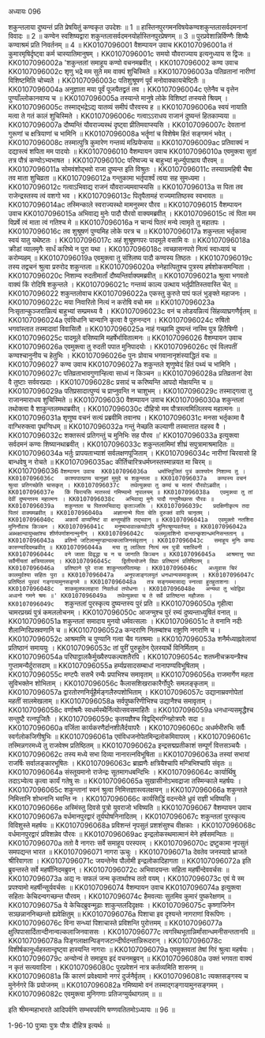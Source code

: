 अध्यायः 096

शकुन्तलाया दुष्यन्तं प्रति प्रेषयितुं कण्वकृत उपदेशः ॥ 1 ॥ हास्तिनपुरगमनविषयेकण्वशकुन्तलासर्वदमनानां विवादः ॥ 2 ॥ कण्वेन स्वशिष्यद्वारा शकुन्तलासर्वदमनयोर्हास्तिनपुरप्रेषणम् ॥ 3 ॥ पुरप्रवेशान्निर्विण्णैः शिष्यैः कण्वाश्रमं प्रति निवर्तनम् ॥ 4 ॥
KK0107096001	वैशम्पायन उवाच 
KK0107096001a	तं कुमारमृषिर्दृष्ट्वा कर्म चास्यातिमानुषम् ।
KK0107096001c	समयो यौवराज्याय इत्यनुध्याय स द्विजः ॥
KK0107096002a	'शकुन्तलां समाहूय कण्वो वचनमब्रवीत् ।
KK0107096002	कण्व उवाच 
KK0107096002c	शृणु भद्रे मम सुते मम वाक्यं शुचिस्मिते ॥
KK0107096003a	पतिव्रतानां नारीणां विशिष्टमिति चोच्यते ।
KK0107096003c	पतिशुश्रूषणं पूर्वं मनोवाक्कायचेष्टितैः ॥
KK0107096004a	अनुज्ञाता मया पूर्वं पूजयैतद्व्रतं तव ।
KK0107096004c	एतेनैव च वृत्तेन पुण्याँल्लोकानवाप्य च ॥
KK0107096005a	तस्यान्ते मानुषे लोके विशिष्टां तप्स्यसे श्रियम् ।
KK0107096005c	तस्माद्भद्रेऽद्य यातव्यं समीपं पौरवस्य ह ॥
KK0107096006a	स्वयं नायाति मत्वा ते गतं कालं शुचिस्मिते ।
KK0107096006c	गत्वाऽऽराधय राजानं दुष्यन्तं हितकाम्यया ॥
KK0107096007a	दौष्यन्तिं यौवराज्यस्थं दृष्ट्वा प्रीतिमवाप्स्यसि ।
KK0107096007c	देवतानां गुरूणां च क्षत्रियाणां च भामिनि ॥
KK0107096008a	भर्तॄणां च विशेषेम हितं सङ्गमनं भवेत् ।
KK0107096008c	तस्मात्पुत्रि कुमारेण गन्तव्यं मत्प्रियेप्सया ॥
KK0107096009ac	प्रतिवाक्यं न दद्यास्त्वं शपिता मम पादयोः ॥
KK0107096010	वैशम्पायन उवाच 
KK0107096010a	एवमुक्त्वा सुतां तत्र पौत्रं कण्वोऽभ्यभाषत ।
KK0107096010c	परिष्वज्य च बाहुभ्यां मूर्ध्न्युपाघ्राय पौरवम् ॥
KK0107096011a	सोमवंशोद्भवो राजा दुष्यन्त इति विश्रुतः ।
KK0107096011c	तस्याग्रमहिषी चैषा तव माता शुचिव्रता ॥
KK0107096012a	गन्तुकामा भर्तृपार्श्वं त्वया सह सुमध्यमा ।
KK0107096012c	गत्वाऽभिवाद्य राजनं यौवराज्यमवाप्स्यसि ॥
KK0107096013a	स पिता तव राजेन्द्रस्तस्य त्वं वशगो भव ।
KK0107096013c	पितृपैतामहं राज्यमातिष्ठस्व स्वभावतः ॥
KK0107096014ac	तस्मिन्काले स्वराज्यस्थो मामनुस्मर पौरव ॥
KK0107096015	वैशम्पायन उवाच 
KK0107096015a	अभिवाद्य मुनेः पादौ पौरवो वाक्यमब्रवीत् ।
KK0107096015c	त्वं पिता मम विप्रर्षे त्वं माता त्वं गतिश्च मे ॥
KK0107096016a	न चान्यं पितरं मन्ये त्वामृते तु महातपः ।
KK0107096016c	तव शुश्रूषणं पुण्यमिह लोके परत्र च ॥
KK0107096017a	शकुन्तला भर्तृकामा स्वयं यातु यथेष्टतः ।
KK0107096017c	अहं शुश्रूषणपरः पादमूले वसामि वः ॥
KK0107096018a	क्रीडां व्यालमृगैः सार्धं करिष्ये न पुरा यथा ।
KK0107096018c	त्वच्छासनपरो नित्यं स्वाध्यायं च करोम्यहम् ॥
KK0107096019a	एवमुक्त्वा तु संश्लिष्य पादौ कण्वस्य तिष्ठतः ।
KK0107096019c	तस्य तद्वचनं श्रुत्वा प्ररुरोद शकुन्तला ॥
KK0107096020a	स्नेहात्पितुश्च पुत्रस्य हर्षशोकसमन्विता ।
KK0107096020c	निशाम्य रुदतीमार्तां दौष्यन्तिर्वाक्यमब्रवीत् ॥
KK0107096021a	श्रुत्वा भगवतो वाक्यं किं रोदिषि शकुन्तले ।
KK0107096021c	गन्तव्यं काल्य उत्थाय भर्तृप्रीतिस्तवास्ति चेत् ॥
KK0107096022	शकुन्तलोवाच 
KK0107096022a	एकस्तु कुरुते पापं फलं भुङ्क्ते महाजनः ।
KK0107096022c	मया निवारितो नित्यं न करोषि वचो मम ॥
KK0107096023a	निःसृतान्कुञ्जरान्नित्यं बाहुभ्यां सम्प्रमथ्य वै ।
KK0107096023c	वनं च लोडयन्नित्यं सिंहव्याघ्रगणैर्वृतम् ॥
KK0107096024a	एवंविधानि चान्यानि कृत्वा वै पुरुनन्दन ।
KK0107096024c	रुषितो भगवांस्तात तस्मादावां विवासितौ ॥
KK0107096025a	नाहं गच्छामि दुष्यन्तं नास्मि पुत्र हितैषिणी ।
KK0107096025c	पादमूले वसिष्यामि महर्षेर्भावितात्मनः ॥
KK0107096026	वैशम्पायन उवाच 
KK0107096026a	एवमुक्त्वा तु रुदती पपात मुनिपादयोः ।
KK0107096026c	एवं विलपतीं कण्वश्चानुनीय च हेतुभिः ।
KK0107096026e	पुनः प्रोवाच भगवानानृशंस्याद्धितं वचः ॥
KK0107096027	कण्व उवाच 
KK0107096027a	शकुन्तले शृणुष्वेदं हितं पथ्यं च भामिनि ।
KK0107096027c	पतिव्रताभावगुणान्हित्वा साध्यं न किञ्चन ॥
KK0107096028a	प्रतिव्रतानां देवा वै तुष्टाः सर्ववरप्रदाः ।
KK0107096028c	प्रसादं च करिष्यन्ति आपदो मोक्षयन्ति च ॥
KK0107096029a	पतिप्रसादात्पुण्यं च प्राप्नुवन्ति न चाशुभम् ।
KK0107096029c	तस्माद्गत्वा तु राजानमाराधय शुचिस्मिते ॥
KK0107096030	वैशम्पायन उवाच 
KK0107096030a	शकुन्तलां तथोक्त्वा वै शाकुन्तलमथाब्रवीत् ।
KK0107096030c	दौहित्रो मम पौत्रस्त्वमिलिलस्य महात्मनः ॥
KK0107096031a	शृणुष्व वचनं सत्यं प्रब्रवीमि तवानघ ।
KK0107096031c	मनसा भर्तृकामा वै वाग्भिरुक्त्वा पृथग्विधम् ॥
KK0107096032a	गन्तुं नेच्छति कल्याणी तस्मात्तात वहस्व वै ।
KK0107096032c	शक्तस्त्वं प्रतिगन्तुं च मुनिभिः सह पौरव ॥'
KK0107096033a	इत्युक्त्वा सर्वदमनं कण्वः शिष्यानथाब्रवीत् ।
KK0107096033c	शकुन्तलामिमां शीघ्रं सपुत्रामाश्रमादितः ॥
KK0107096034a	भर्तुः प्रापयताभ्याशं सर्वलक्षणपूजिताम् ।
KK0107096034c	नारीणां चिरवासो हि बान्धवेषु न रोचते ॥
KK0107096035ac	कीर्तिचारित्रधर्मघ्नस्तस्मान्नयत मा चिरम् ॥
KK0107096036	`वैशम्पायन उवाच 
KK0107096036a	धर्माभिपूजितं पुत्रं काश्यपेन निशाम्य तु ।
KK0107096036c	काश्यपात्प्राप्य चानुज्ञां मुमुदे च शकुन्तला ॥
KK0107096037a	कण्वस्य वचनं श्रुत्वा प्रतिगच्छेति चासकृत् ।
KK0107096037c	तथेत्युक्त्वा तु कण्वं च मातरं पौरवोऽब्रवीत् ।
KK0107096037e	किं चिरायसि मातस्त्वं गमिष्यामो नृपालयम् ॥
KK0107096038a	एवमुक्त्वा तु तां देवीं दुष्यन्तस्य महात्मनः ।
KK0107096038c	अभिवाद्य मुनेः पादौ गन्तुमैच्छत्स पौरवः ॥
KK0107096039a	शकुन्तला च पितरमभिवाद्य कृताञ्जलिः ।
KK0107096039c	प्रदक्षिणीकृत्य तदा पितरं वाक्यमब्रवीत् ॥
KK0107096040a	अज्ञानान्मे पिता चेति दुरुक्तं वापि चानृतम् ।
KK0107096040c	अकार्यं वाप्यनिष्टं वा क्षन्तुमर्हति तद्भवान् ॥
KK0107096041a	एवमुक्तो नतशिरा मुनिर्नोवाच किञ्चन ।
KK0107096041c	मनुष्यभावात्कण्वोऽपि मुनिरश्रूण्यवर्तयत् ॥
KK0107096042a	अब्भक्षान्वायुभक्षांश्च शीर्णपर्णाशनान्मुनीन् ।
KK0107096042c	फलमूलाशिनो दान्तान्कृशान्धमनिसन्ततान् ॥
KK0107096043a	व्रतिनो जटिलान्मुण्डान्वल्कलाजिनसंवृतान् ।
KK0107096043c	समाहूय मुनिः कण्वः कारुण्यादिदमब्रवीत् ॥
KK0107096044a	मया तु लालिता नित्यं मम पुत्री यशस्विनी ।
KK0107096044c	वने जाता विवृद्धा च न च जानाति किञ्चन ॥
KK0107096045a	आश्रमात्तु पथा सर्वैर्नीयतां क्षत्रियालयम् ।
KK0107096045c	द्वितीययोजने विप्राः प्रतिष्ठानं प्रतिष्ठितम् ॥
KK0107096046a	प्रतिष्ठाने पुरे राजा शाकुन्तलपितामहः ।
KK0107096046c	अध्युवास चिरं कालमुर्वश्या सहितः पुरा ॥
KK0107096047a	अनूपजाङ्गलयुतं धनधान्यसमाकुलम् ।
KK0107096047c	प्रतिष्ठितं पुरवरं गङ्गायामुनसङ्गमे ॥
KK0107096048a	तत्र सङ्गममासाद्य स्नात्वा हुतहुताशनाः ।
KK0107096048c	शाकमूलफलाहारा निवर्तध्वं तपोधनाः ।
KK0107096048e	अन्यथा तु भवेद्विप्रा अध्वनो गमने श्रमः ॥'
KK0107096049a	तथेत्युक्त्वा च ते सर्वे प्रातिष्ठन्त महौजसः ।
KK0107096049c	`शकुन्तलां पुरस्कृत्य दुष्यन्तस्य पुरं प्रति ॥
KK0107096050a	गृहीत्वा चामरप्रख्यं पुत्रं कमललोचनम् ।
KK0107096050c	आजग्मुश्च पुरं रम्यं दुष्यन्ताध्युषितं वनात् ॥
KK0107096051a	शकुन्तलां समादाय मुनयो धर्मवत्सलाः ।
KK0107096051c	ते वनानि नदीः शैलान्गिरिप्रस्रवणानि च ॥
KK0107096052a	कन्दराणि नितम्बांश्च राष्ट्राणि नगराणि च ।
KK0107096052c	आश्रमाणि च पुण्यानि गत्वा चैव गतश्रमाः ॥
KK0107096053a	शनैर्मध्याह्नवेलायां प्रतिष्ठानं समाययुः ।
KK0107096053c	तां पुरीं पुरुहूतेन ऐलस्यार्थे विनिर्मिताम् ॥
KK0107096054a	परिघाट्टालकैर्मुख्यैरुपकल्पशतैरपि ।
KK0107096054c	शतघ्नीचक्रयन्त्रैश्च गुप्तामन्यैर्दुरासदाम् ॥
KK0107096055a	हर्म्यप्रसादसम्बाधां नानापण्यविभूषिताम् ।
KK0107096055c	मण्टपैः ससभै रम्यैः प्रपाभिश्च समावृताम् ॥
KK0107096056a	राजमार्गेण महता सुविभक्तेन शोभिताम् ।
KK0107096056c	कैलासशिखराकारैर्गोपुरैः समलङ्कृताम् ॥
KK0107096057a	द्वारतोरणनिर्यूहैर्मङ्गलैरुपशोभिताम् ।
KK0107096057c	उद्यानाम्रवणोपेतां महतीं सालमेखलाम् ॥
KK0107096058a	सर्वपुष्करिणीभिश्च उद्यानैश्च समावृताम् ।
KK0107096058c	वर्णाश्रमैः स्वधर्मस्थैर्नित्योत्सवसमाहितैः ॥
KK0107096059a	धनधान्यसमृद्धैश्च सन्तुष्टै रत्नपूजितैः ।
KK0107096059c	कृतयज्ञैश्च विद्वद्भिरग्निहोत्रपरैः सदा ॥
KK0107096060a	वर्जिता कार्यकरणैर्दानशीलैर्दयापरैः ।
KK0107096060c	अधर्मभीरुभिः सर्वैः स्वर्गलोकजिगीषुभिः ॥
KK0107096061a	एवंविधजनोपेतमिन्द्रलोकमिवापरम् ।
KK0107096061c	तस्मिन्नगरमध्ये तु राजवेश्म प्रतिष्ठितम् ॥
KK0107096062a	इन्द्रसद्मप्रतीकाशं सम्पूर्णं वित्तसञ्चयैः ।
KK0107096062c	तस्य मध्ये सभा दिव्या नानारत्नविभूषिता ॥
KK0107096063a	तस्यां सभायां राजर्षिः सर्वालङ्कारभूषितः ।
KK0107096063c	ब्राह्मणैः क्षत्रियैश्चापि मन्त्रिभिश्चापि संवृतः ॥
KK0107096064a	संस्तूयमानो राजेन्द्रः सूतमागधबन्दिभिः ।
KK0107096064c	कार्यार्थिषु तदाऽभ्येत्य कृत्वा कार्यं गतेषु सः ॥
KK0107096065a	सुखासीनोऽभवद्राजा तस्मिन्काले महर्षयः ।
KK0107096065c	शकुन्तानां स्वनं श्रुत्वा निमित्तज्ञास्त्वलक्षयन् ॥
KK0107096066a	शकुन्तले निमित्तानि शोभनानि भवन्ति नः ।
KK0107096066c	कार्यसिद्धिं वदन्त्येते ध्रुवं राज्ञी भविष्यसि ।
KK0107096066e	अस्मिंस्तु दिवसे पुत्रो युवराजो भविष्यति ॥
KK0107096067	वैशम्पायन उवाच 
KK0107096067a	वर्धमानपुरद्वारं तूर्यघोषनिनादितम् ।
KK0107096067c	शकुन्तलां पुरस्कृत्य विविशुस्ते महर्षयः ॥
KK0107096068a	प्रविशन्तं नृपसुतं प्रशशंसुश्च वीक्षकाः ।
KK0107096068c	वर्धमानपुरद्वारं प्रविशन्नेव पौरवः ॥
KK0107096069ac	इन्द्रलोकस्थमात्मानं मेने हर्षसमन्वितः ॥
KK0107096070a	ततो वै नागराः सर्वे समाहूय परस्परम् ।
KK0107096070c	द्रष्टुकामा नृपसुतं समपद्यन्त भारत ॥
KK0107096071	नागरा ऊचुः ।
KK0107096071a	देवतेव जनस्याग्रे भ्राजते श्रीरिवागता ।
KK0107096071c	जयन्तेनेव पौलोमी इन्द्रलोकादिहागता ॥
KK0107096072a	इति ब्रुवन्तस्ते सर्वे महर्षीनिदमब्रुवन् ।
KK0107096072c	अभिवादयन्तः सहिता महर्षीन्देववर्चसः ॥
KK0107096073a	अद्य नः सफलं जन्म कृतार्थाश्च ततो वयम् ।
KK0107096073c	एवं ये स्म प्रपश्यामो महर्षीन्सूर्यवर्चसः ॥
KK0107096074	वैशम्पायन उवाच 
KK0107096074a	इत्युक्त्वा सहिताः केचिदन्वगच्छन्त पौरवम् ।
KK0107096074c	हैमवत्याः सुतमिव कुमारं पुष्करेक्षणम् ॥
KK0107096075a	ये केचिदब्रुवन्मूढाः शाकुन्तलदिदृक्षवः ।
KK0107096075c	कृष्णाजिनेन सञ्छन्नाननिच्छन्तो ह्यवेक्षितुम् ॥
KK0107096076a	पिशाचा इव दृश्यन्ते नागराणां विरूपिणः ।
KK0107096076c	विना सन्ध्यां पिशाचास्ते प्रविशन्ति पुरोत्तमम् ॥
KK0107096077a	क्षुत्पिपासार्दितान्दीनान्वल्कलाजिनवाससः ।
KK0107096077c	त्वगस्थिभूतान्निर्मांसान्धमनीसन्ततानपि ॥
KK0107096078a	पिङ्गलाक्षान्पिङ्गजटान्दीर्घदन्तान्निरूदरान् ।
KK0107096078c	विशीर्षकानूर्ध्वहस्तान्दृष्ट्वा हास्यन्ति नागराः ॥
KK0107096079a	एवमुक्तवतां तेषां गिरं श्रुत्वा महर्षयः ।
KK0107096079c	अन्योन्यं ते समाहूय इदं वचनमब्रुवन् ॥
KK0107096080a	उक्तं भगवता वाक्यं न कृतं सत्यवादिना ।
KK0107096080c	पुरप्रवेशनं नात्र कर्तव्यमिति शासनम् ॥
KK0107096081a	किं कारणं प्रवेक्ष्यामो नगरं दुर्जनैर्वृतम् ।
KK0107096081c	त्यक्तसङ्गस्य च मुनेर्नगरे किं प्रयोजनम् ॥
KK0107096082a	गमिष्यामो वनं तस्माद्गङ्गायामुनसङ्गमम् ।
KK0107096082c	एवमुक्त्वा मुनिगणाः प्रतिजग्मुर्यथागतम् ॥ ॥

इति श्रीमन्महाभारते आदिपर्वणि सम्भवपर्वणि षण्णवतितमोऽध्यायः ॥ 96 ॥

1-96-10 पुत्र्याः पुत्रः पौत्रः दौहित्र इत्यर्थः ॥
